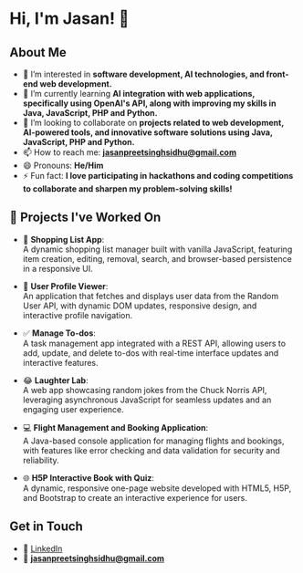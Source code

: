 # Hi, I'm Jasan! 👋

## About Me
- 👀 I’m interested in **software development, AI technologies, and front-end web development.**
- 🌱 I’m currently learning **AI integration with web applications, specifically using OpenAI's API, along with improving my skills in Java, JavaScript, PHP and Python.**
- 💞️ I’m looking to collaborate on **projects related to web development, AI-powered tools, and innovative software solutions using Java, JavaScript, PHP and Python.**
- 📫 How to reach me: **jasanpreetsinghsidhu@gmail.com**
- 😄 Pronouns: **He/Him**
- ⚡ Fun fact: **I love participating in hackathons and coding competitions to collaborate and sharpen my problem-solving skills!**

## 🔧 Projects I've Worked On
- 🛒 **Shopping List App**:  
  A dynamic shopping list manager built with vanilla JavaScript, featuring item creation, editing, removal, search, and browser-based persistence in a responsive UI.

- 👤 **User Profile Viewer**:  
  An application that fetches and displays user data from the Random User API, with dynamic DOM updates, responsive design, and interactive profile navigation.

- ✅ **Manage To-dos**:  
  A task management app integrated with a REST API, allowing users to add, update, and delete to-dos with real-time interface updates and interactive features.

- 😂 **Laughter Lab**:  
  A web app showcasing random jokes from the Chuck Norris API, leveraging asynchronous JavaScript for seamless updates and an engaging user experience.

- 💻 **Flight Management and Booking Application**:  
  A Java-based console application for managing flights and bookings, with features like error checking and data validation for security and reliability.
  
- 🌐 **H5P Interactive Book with Quiz**:  
  A dynamic, responsive one-page website developed with HTML5, H5P, and Bootstrap to create an interactive experience for users.
  
## Get in Touch
- 💼 [LinkedIn](https://www.linkedin.com/in/jasanpreet-singh-sidhu/)  
- 📧 **jasanpreetsinghsidhu@gmail.com**
